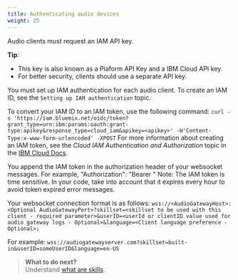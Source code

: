 ```yaml
---
title: Authenticating audio devices
weight: 25
---
```

Audio clients must request an IAM API key.

**Tip**:
- This key is also known as a Plaform API Key and a IBM Cloud API key.
- For better security, clients should use a separate API key.

You must set up IAM authentication for each audio client.  To create an IAM ID, see the `Setting up IAM authentication` topic.

To convert your IAM ID to an IAM token, use the following command:
  `curl -s 'https://iam.bluemix.net/oidc/token?grant_type=urn:ibm:params:oauth:grant- type:apikey&response_type=cloud_iam&apikey=<apikey>' -H'Content-Type:x-www-form-urlencoded' -XPOST`
For more information about creating an IAM token, see the _Cloud IAM Authentication and Authorization_ topic in the [IBM Cloud Docs](https://console.bluemix.net/docs/services/IoT/reference/security/cloud_iam.html#cloud_iam).

You append the IAM token in the authorization header of your websocket messages.  For example, "Authorization": "Bearer <IAM Access token>"
Note:  The IAM token is time sensitive.  In your code, take into account that it expires every hour to avoid token expired error messages.

Your websocket connection format is as follows:
`wss://<AudioGatewayHost>:<Optional AudioGatewayPort>?skillset=<skillset to be used with this client - required parameter>&userID=<userId or clientID value used for audio gateway logs - Optional>&language=<Client language preference - Optional>;`

For example: `wss://audiogatewayserver.com?skillset=built-in&userID=someUserID&language=en-US`


> **What to do next?**<br/>
Understand [what are skills]({{site.baseurl}}/skill/what-are-they).
